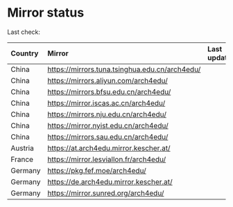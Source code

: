 <script src="./time.js"></script>
# Mirror status
Last check: <script type="text/javascript">localize(1698103065.9530156);</script>

|Country|Mirror|Last update|
|:------|:-----|:----------|
|China|https://mirrors.tuna.tsinghua.edu.cn/arch4edu/|<script type="text/javascript">localize(1698086042);</script>|
|China|https://mirrors.aliyun.com/arch4edu/|<script type="text/javascript">localize(1698086042);</script>|
|China|https://mirrors.bfsu.edu.cn/arch4edu/|<script type="text/javascript">localize(1698086042);</script>|
|China|https://mirror.iscas.ac.cn/arch4edu/|<script type="text/javascript">localize(1698086042);</script>|
|China|https://mirrors.nju.edu.cn/arch4edu/|<script type="text/javascript">localize(1697999384);</script>|
|China|https://mirror.nyist.edu.cn/arch4edu/|<script type="text/javascript">localize(1698086042);</script>|
|China|https://mirrors.sau.edu.cn/arch4edu/|<script type="text/javascript">localize(1698086042);</script>|
|Austria|https://at.arch4edu.mirror.kescher.at/|<script type="text/javascript">localize(1698086042);</script>|
|France|https://mirror.lesviallon.fr/arch4edu/|<script type="text/javascript">localize(1698042777);</script>|
|Germany|https://pkg.fef.moe/arch4edu/|<script type="text/javascript">localize(1698086042);</script>|
|Germany|https://de.arch4edu.mirror.kescher.at/|<script type="text/javascript">localize(1698086042);</script>|
|Germany|https://mirror.sunred.org/arch4edu/|<script type="text/javascript">localize(1698086042);</script>|

<script src="./tablefilter/tablefilter.js"></script>
<script src="./table.js"></script>